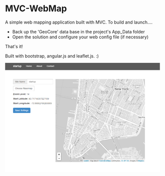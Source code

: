 MVC-WebMap
==========

A simple web mapping application built with MVC. To build and launch....
 - Back up the 'GeoCore' data base in the project's App_Data folder
 - Open the solution and configure your web config file (if necessary) 
 
 That's it!


Built with bootstrap, angular.js and leaflet.js. :) 

![alt tag](https://raw.githubusercontent.com/joshpierro/MVC-WebMap/master/ScreenShot.png)
